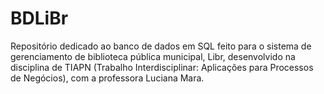 # BDLiBr
Repositório dedicado ao banco de dados em SQL feito para o sistema de gerenciamento de biblioteca pública municipal, Libr, desenvolvido na disciplina de TIAPN (Trabalho Interdisciplinar: Aplicações para Processos de Negócios), com a professora Luciana Mara.


